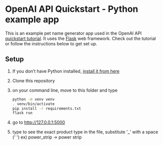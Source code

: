 # OpenAI API Quickstart - Python example app

This is an example pet name generator app used in the OpenAI API [quickstart tutorial](https://beta.openai.com/docs/quickstart). It uses the [Flask](https://flask.palletsprojects.com/en/2.0.x/) web framework. Check out the tutorial or follow the instructions below to get set up.

## Setup

1. If you don’t have Python installed, [install it from here](https://www.python.org/downloads/)

2. Clone this repository

3. on your command line, move to this folder and type 

   ```bash
   python -m venv venv 
   . venv/bin/activate
   pip install -r requirements.txt
   flask run
   ```

4. go to http://127.0.0.1:5000


5. type to see the exact product type in the file, substitute '_' with a space (' ')
   ex) power_strip -> power strip 

